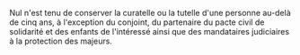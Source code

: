   
 Nul n'est tenu de conserver la curatelle ou la tutelle d'une personne au-delà de cinq ans, à l'exception du conjoint, du partenaire du pacte civil de solidarité et des enfants de l'intéressé ainsi que des mandataires judiciaires à la protection des majeurs.  

  

